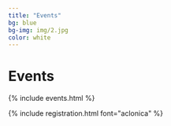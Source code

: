 ```yaml
---
title: "Events"
bg: blue
bg-img: img/2.jpg
color: white
---
```


<h1 class="aclonica">Events</h1>

{% include events.html %}

{% include registration.html font="aclonica" %}
